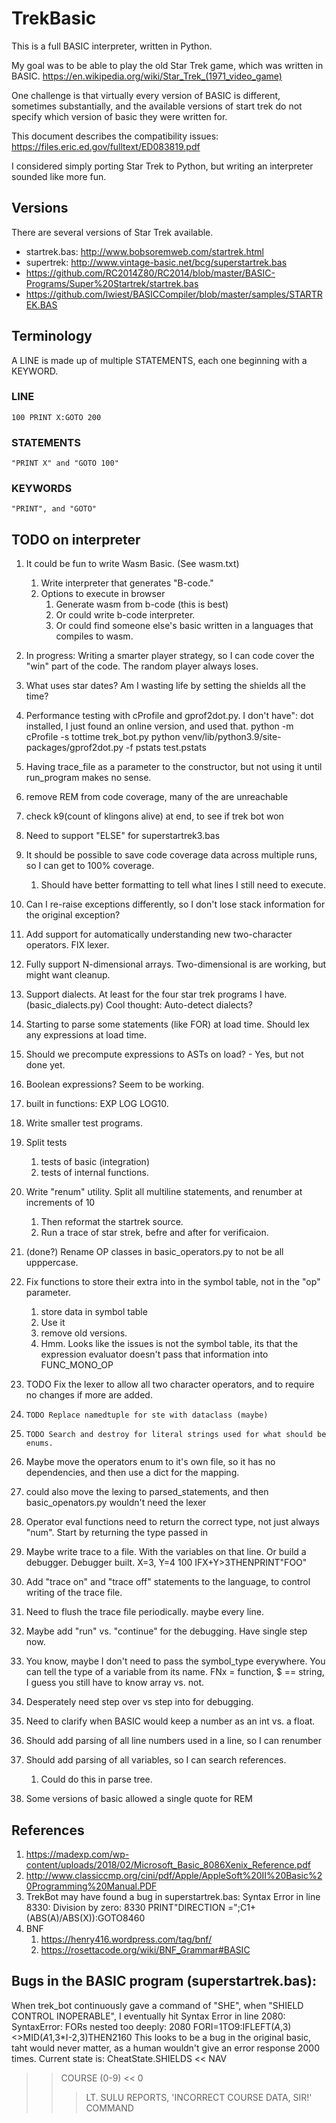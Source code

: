 # TrekBasic
This is a full BASIC interpreter, written in Python.

My goal was to be able to play the old Star Trek game, which was written in BASIC.
https://en.wikipedia.org/wiki/Star_Trek_(1971_video_game)

One challenge is that virtually every version of BASIC is different, 
sometimes substantially, and the available versions of start trek do not
specify which version of basic they were written for. 

This document describes the compatibility issues: 
https://files.eric.ed.gov/fulltext/ED083819.pdf

I considered simply porting Star Trek to Python, but 
writing an interpreter sounded like more fun.

## Versions
There are several versions of Star Trek available.

* startrek.bas: http://www.bobsoremweb.com/startrek.html
* supertrek: http://www.vintage-basic.net/bcg/superstartrek.bas
* https://github.com/RC2014Z80/RC2014/blob/master/BASIC-Programs/Super%20Startrek/startrek.bas
* https://github.com/lwiest/BASICCompiler/blob/master/samples/STARTREK.BAS


## Terminology
A LINE is made up of multiple STATEMENTS, each one beginning with a KEYWORD.

### LINE
    100 PRINT X:GOTO 200
### STATEMENTS
    "PRINT X" and "GOTO 100"
### KEYWORDS
    "PRINT", and "GOTO"

## TODO on interpreter

1. It could be fun to write Wasm Basic. (See wasm.txt)
    1. Write interpreter that generates "B-code."
    1. Options to execute in browser
        1. Generate wasm from b-code (this is best) 
        1. Or could write  b-code interpreter.
        1. Or could find someone else's basic written in a languages 
    that compiles to wasm.
1. In progress: Writing a smarter player strategy, so I can code 
   cover the "win" part of the code. The random player always loses.
1. What uses star dates? Am I wasting life by setting the shields all 
   the time?
1. Performance testing with cProfile and gprof2dot.py. I don't have":
dot installed, I just found an online version, and used that. 
    python -m cProfile  -s tottime trek_bot.py 
    python venv/lib/python3.9/site-packages/gprof2dot.py -f pstats test.pstats
1. Having trace_file as a parameter to the constructor, but not using it until run_program makes no sense.
1. remove REM from code coverage, many of the are unreachable
1. check k9(count of klingons alive)  at end, to see if trek bot won
1. Need to support "ELSE" for superstartrek3.bas
1. It should be possible to save code coverage data across multiple runs,
   so I can get to 100% coverage.
    1. Should have better formatting to tell what lines I still need to execute.
1. Can I re-raise exceptions differently, so I don't lose
stack information for the original exception?
1. Add support for automatically understanding new two-character operators.
    FIX lexer.
1. Fully support N-dimensional arrays. Two-dimensional is are working, but might want cleanup.
1. Support dialects. At least for the four star trek programs I have. (basic_dialects.py)
    Cool thought: Auto-detect dialects?
1. Starting to parse some statements (like FOR) at load time. Should lex any expressions at load time.
1.  Should we precompute expressions to ASTs on load? - Yes, but not done yet.
1. Boolean expressions? Seem to be working.
1. built in functions: EXP LOG LOG10. 
1. Write smaller test programs.
1. Split tests
    1. tests of basic (integration)
    1. tests of internal functions.
1. Write "renum" utility. Split all multiline statements, and renumber at increments of 10
    1. Then reformat the startrek source.
    1. Run a trace of star strek, befre and after for verificaion.
1. (done?) Rename OP classes in basic_operators.py to not be all upppercase.
1. Fix functions to store their extra into in the symbol table, not in the "op" parameter.
    1. store data in symbol table
    2. Use it
    3. remove old versions.
    4. Hmm. Looks like the issues is not the symbol table, its that the expression evaluator doesn't
        pass that information into FUNC_MONO_OP
1. TODO Fix the lexer to allow all two character operators, and to require no changes if more are added.
1.     TODO Replace namedtuple for ste with dataclass (maybe)
1.     TODO Search and destroy for literal strings used for what should be enums.
1. Maybe move the operators enum to it's own file, so  it has no dependencies, and then use a dict
for the mapping.
1. could also move the lexing to parsed_statements, and then basic_openators.py wouldn't need the lexer
1. Operator eval functions need to return the correct type, not just always "num". Start by returning the type passed in
1. Maybe write trace to a file. With the variables on that line. Or build a debugger. Debugger built.
    X=3, Y=4
    100 IFX+Y>3THENPRINT"FOO"

1. Add "trace on" and "trace off" statements to the language, to control writing of the trace file.
1. Need to flush the trace file periodically. maybe every line.
1. Maybe add "run" vs. "continue" for the debugging. Have single step now.
1. You know, maybe I don't need to pass the symbol_type everywhere. You can tell the type of a variable
   from its name. FNx = function, $ == string, I guess you still have to know array vs. not.
1. Desperately need step over vs step into for debugging.
1. Need to clarify when BASIC would keep a number as an int vs. a float.
1. Should add parsing of all line numbers used in a line, so I can renumber
1. Should add parsing of all variables, so I can search references.
    1.  Could do this in parse tree.
1. Some versions of basic allowed a single quote for REM

## References
1. https://madexp.com/wp-content/uploads/2018/02/Microsoft_Basic_8086Xenix_Reference.pdf
2. http://www.classiccmp.org/cini/pdf/Apple/AppleSoft%20II%20Basic%20Programming%20Manual.PDF
1. TrekBot may have found a bug in superstartrek.bas: Syntax Error in line 8330: Division by zero: 8330 PRINT"DIRECTION =";C1+(ABS(A)/ABS(X)):GOTO8460
1. BNF 
    1. https://henry416.wordpress.com/tag/bnf/
    1. https://rosettacode.org/wiki/BNF_Grammar#BASIC


## Bugs in the BASIC program (superstartrek.bas):
When trek_bot continuously gave a command of "SHE", when "SHIELD CONTROL INOPERABLE",
I eventually hit
Syntax Error in line 2080: SyntaxError: FORs nested too deeply: 2080 FORI=1TO9:IFLEFT$(A$,3)<>MID$(A1$,3*I-2,3)THEN2160
This looks to be a bug in the original basic, taht would never matter, as
a human wouldn't give an error response 2000 times.
Current state is:  CheatState.SHIELDS
<< NAV
>> COURSE (0-9)
<< 0
>>>    LT. SULU REPORTS, 'INCORRECT COURSE DATA, SIR!'
>> COMMAND
